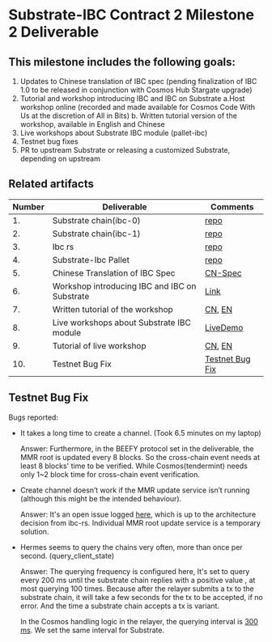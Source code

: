 # Substrate-IBC Contract 2 Milestone 2 Deliverable

## This milestone includes the following goals:
1. Updates to Chinese translation of IBC spec (pending finalization of IBC 1.0 to be released in conjunction with
Cosmos Hub Stargate upgrade)
2. Tutorial and workshop introducing IBC and IBC on Substrate
a.Host workshop online (recorded and made available for Cosmos Code With Us at the discretion of All in Bits)
b. Written tutorial version of the workshop, available in English and Chinese
3. Live workshops about Substrate IBC module (pallet-ibc)
4. Testnet bug fixes
5. PR to upstream Substrate or releasing a customized Substrate, depending on
upstream


## Related artifacts

| Number | Deliverable       | Comments                                                |
| ------ | ----------------- | ------------------------------------------------------------ |
| 1.     | Substrate chain(ibc-0) |     [repo](https://github.com/octopus-network/substrate/tree/feature/m4v3-hermes1.0)   |
| 2.     | Substrate chain(ibc-1) |     [repo](https://github.com/octopus-network/substrate/tree/feature/m4v3-hermes1.0-ibc1)   |
| 3.     | Ibc rs |   [repo](https://github.com/octopus-network/hermes/tree/feature/m4v3-hermes1.0)   |
| 4.     | Substrate-Ibc Pallet | [repo](https://github.com/octopus-network/substrate-ibc/tree/feature/m4v3-hermes1.0) |
| 5.     | Chinese Translation of IBC Spec       |  [CN-Spec](https://github.com/octopus-network/ibc-spec-cn)                                                            |
| 6.     | Workshop introducing IBC and IBC on Substrate    |  [Link](https://drive.google.com/drive/u/2/folders/1jBUafbKlWvbPpzxnuCZadYr6i9uEcrHD)                                                            |
| 7.     | Written tutorial of the workshop           | [CN](https://docs.google.com/presentation/d/1xiSZJJ0pVONVSJi1v4yaso3leYCk6tYw2MqRvif4ZwM/edit?usp=sharing), [EN](https://docs.google.com/presentation/d/1ZOjHToR0EFJrng-hvR5tlFP2YUPVJfNmNHhRAqGIoJQ/edit?usp=sharing) |
| 8.     | Live workshops about Substrate IBC module |   [LiveDemo](https://drive.google.com/drive/u/2/folders/1rFUOIyW1HMWYf5f_J8E7uJ_RA9Srbo2I)   |
| 9.     | Tutorial of live workshop | [CN](./guide-cn.md), [EN](./guide.md) |
| 10.    | Testnet Bug Fix | [Testnet Bug Fix](#testnet-bug-fix) |

## Testnet Bug Fix

Bugs reported:
* It takes a long time to create a channel. (Took 6.5 minutes on my laptop)

    Answer: Furthermore, in the BEEFY protocol set in the deliverable, the MMR root is updated every 8 blocks. So the cross-chain event needs at least 8 blocks' time to be verified. While Cosmos(tendermint) needs only 1~2 block time for cross-chain event verification.

* Create channel doesn’t work if the MMR update service isn’t running (although this might be the intended behaviour).

    Answer: It's an open issue logged [here](https://github.com/informalsystems/ibc-rs/issues/1775), which is up to the architecture decision from ibc-rs. Individual MMR root update service is a temporary solution.

* Hermes seems to query the chains very often, more than once per second. (query_client_state)

    Answer: The querying frequency is configured here, It's set to query every 200 ms until the substrate chain replies with a positive value , at most querying 100 times. Because after the relayer submits a tx to the substrate chain, it will take a few seconds for the tx to be accepted, if no error. And the time a substrate chain accepts a tx is variant.

    In the Cosmos handling logic in the relayer,  the querying interval is [300 ms](https://github.com/informalsystems/ibc-rs/blob/d9c6f897097315a6b67df063ec682f13b4cffbba/relayer/src/chain/cosmos/wait.rs#L16). We set the same interval for Substrate. 


